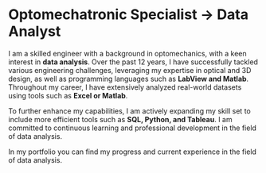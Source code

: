 # Optomechatronic Specialist &rarr; Data Analyst

I am a skilled engineer with a background in optomechanics, with a keen interest in **data analysis**. Over the past 12 years, I have successfully tackled various engineering challenges, leveraging my expertise in optical and 3D design, as well as programming languages such as **LabView and Matlab**. Throughout my career, I have extensively analyzed real-world datasets using tools such as **Excel or Matlab**.

To further enhance my capabilities, I am actively expanding my skill set to include more efficient tools such as **SQL, Python, and Tableau**. I am committed to continuous learning and professional development in the field of data analysis.

In my portfolio you can find my progress and current experience in the field of data analysis.
